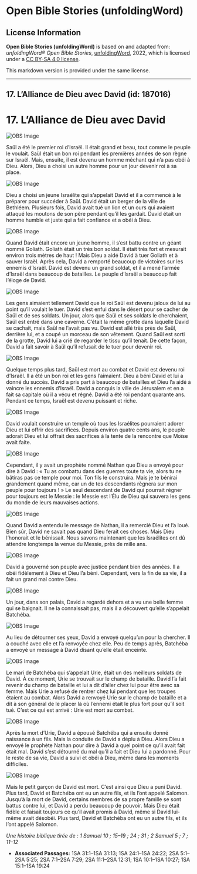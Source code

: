 # Open Bible Stories (unfoldingWord)

## License Information

**Open Bible Stories (unfoldingWord)** is based on and adapted from: _unfoldingWord® Open Bible Stories_, [unfoldingWord](https://unfoldingword.org/utw), 2022, which is licensed under a [CC BY-SA 4.0 license](https://creativecommons.org/licenses/by-sa/4.0/legalcode.en).

This markdown version is provided under the same license.



--------------------------------

## 17. L’Alliance de Dieu avec David (id: 187016)

17\. L’Alliance de Dieu avec David
==================================

![OBS Image](https://cdn.aquifer.bible/aquifer-content/resources/UWOBS/jpg/360px/obs-en-17-01.jpg)

Saül a été le premier roi d’Israël. Il était grand et beau, tout comme le peuple le voulait. Saül était un bon roi pendant les premières années de son règne sur Israël. Mais, ensuite, il est devenu un homme méchant qui n’a pas obéi à Dieu. Alors, Dieu a choisi un autre homme pour un jour devenir roi à sa place.

![OBS Image](https://cdn.aquifer.bible/aquifer-content/resources/UWOBS/jpg/360px/obs-en-17-02.jpg)

Dieu a choisi un jeune Israélite qui s’appelait David et il a commencé à le préparer pour succéder à Saül. David était un berger de la ville de Bethléem. Plusieurs fois, David avait tué un lion et un ours qui avaient attaqué les moutons de son père pendant qu’il les gardait. David était un homme humble et juste qui a fait confiance et a obéi à Dieu.

![OBS Image](https://cdn.aquifer.bible/aquifer-content/resources/UWOBS/jpg/360px/obs-en-17-03.jpg)

Quand David était encore un jeune homme, il s’est battu contre un géant nommé Goliath. Goliath était un très bon soldat. Il était très fort et mesurait environ trois mètres de haut ! Mais Dieu a aidé David à tuer Goliath et à sauver Israël. Après cela, David a remporté beaucoup de victoires sur les ennemis d’Israël. David est devenu un grand soldat, et il a mené l’armée d’Israël dans beaucoup de batailles. Le peuple d’Israël a beaucoup fait l’éloge de David.

![OBS Image](https://cdn.aquifer.bible/aquifer-content/resources/UWOBS/jpg/360px/obs-en-17-04.jpg)

Les gens aimaient tellement David que le roi Saül est devenu jaloux de lui au point qu’il voulait le tuer. David s’est enfui dans le désert pour se cacher de Saül et de ses soldats. Un jour, alors que Saül et ses soldats le cherchaient, Saül est entré dans une caverne. C’était la même grotte dans laquelle David se cachait, mais Saül ne l’avait pas vu. David est allé très près de Saül, derrière lui, et a coupé un morceau de son vêtement. Quand Saül est sorti de la grotte, David lui a crié de regarder le tissu qu’il tenait. De cette façon, David a fait savoir à Saül qu’il refusait de le tuer pour devenir roi.

![OBS Image](https://cdn.aquifer.bible/aquifer-content/resources/UWOBS/jpg/360px/obs-en-17-05.jpg)

Quelque temps plus tard, Saül est mort au combat et David est devenu roi d’Israël. Il a été un bon roi et les gens l’aimaient. Dieu a béni David et lui a donné du succès. David a pris part à beaucoup de batailles et Dieu l’a aidé à vaincre les ennemis d’Israël. David a conquis la ville de Jérusalem et en a fait sa capitale où il a vécu et régné. David a été roi pendant quarante ans. Pendant ce temps, Israël est devenu puissant et riche.

![OBS Image](https://cdn.aquifer.bible/aquifer-content/resources/UWOBS/jpg/360px/obs-en-17-06.jpg)

David voulait construire un temple où tous les Israélites pourraient adorer Dieu et lui offrir des sacrifices. Depuis environ quatre cents ans, le peuple adorait Dieu et lui offrait des sacrifices à la tente de la rencontre que Moïse avait faite.

![OBS Image](https://cdn.aquifer.bible/aquifer-content/resources/UWOBS/jpg/360px/obs-en-17-07.jpg)

Cependant, il y avait un prophète nommé Nathan que Dieu a envoyé pour dire à David : « Tu as combattu dans des guerres toute ta vie, alors tu ne bâtiras pas ce temple pour moi. Ton fils le construira. Mais je te bénirai grandement quand même, car un de tes descendants règnera sur mon peuple pour toujours ! » Le seul descendant de David qui pourrait régner pour toujours est le Messie : le Messie est l’Élu de Dieu qui sauvera les gens du monde de leurs mauvaises actions.

![OBS Image](https://cdn.aquifer.bible/aquifer-content/resources/UWOBS/jpg/360px/obs-en-17-08.jpg)

Quand David a entendu le message de Nathan, il a remercié Dieu et l’a loué. Bien sûr, David ne savait pas quand Dieu ferait ces choses. Mais Dieu l’honorait et le bénissait. Nous savons maintenant que les Israélites ont dû attendre longtemps la venue du Messie, près de mille ans.

![OBS Image](https://cdn.aquifer.bible/aquifer-content/resources/UWOBS/jpg/360px/obs-en-17-09.jpg)

David a gouverné son peuple avec justice pendant bien des années. Il a obéi fidèlement à Dieu et Dieu l’a béni. Cependant, vers la fin de sa vie, il a fait un grand mal contre Dieu.

![OBS Image](https://cdn.aquifer.bible/aquifer-content/resources/UWOBS/jpg/360px/obs-en-17-10.jpg)

Un jour, dans son palais, David a regardé dehors et a vu une belle femme qui se baignait. Il ne la connaissait pas, mais il a découvert qu’elle s’appelait Batchéba.

![OBS Image](https://cdn.aquifer.bible/aquifer-content/resources/UWOBS/jpg/360px/obs-en-17-11.jpg)

Au lieu de détourner ses yeux, David a envoyé quelqu’un pour la chercher. Il a couché avec elle et l’a renvoyée chez elle. Peu de temps après, Batchéba a envoyé un message à David disant qu’elle était enceinte.

![OBS Image](https://cdn.aquifer.bible/aquifer-content/resources/UWOBS/jpg/360px/obs-en-17-12.jpg)

Le mari de Batchéba qui s’appelait Urie, était un des meilleurs soldats de David. À ce moment, Urie se trouvait sur le champ de bataille. David l’a fait revenir du champ de bataille et lui a dit d’aller chez lui pour être avec sa femme. Mais Urie a refusé de rentrer chez lui pendant que les troupes étaient au combat. Alors David a renvoyé Urie sur le champ de bataille et a dit à son général de le placer là où l’ennemi était le plus fort pour qu’il soit tué. C’est ce qui est arrivé : Urie est mort au combat.

![OBS Image](https://cdn.aquifer.bible/aquifer-content/resources/UWOBS/jpg/360px/obs-en-17-13.jpg)

Après la mort d’Urie, David a épousé Batchéba qui a ensuite donné naissance à un fils. Mais la conduite de David a déplu à Dieu. Alors Dieu a envoyé le prophète Nathan pour dire à David à quel point ce qu’il avait fait était mal. David s’est détourné du mal qu’il a fait et Dieu lui a pardonné. Pour le reste de sa vie, David a suivi et obéi à Dieu, même dans les moments difficiles.

![OBS Image](https://cdn.aquifer.bible/aquifer-content/resources/UWOBS/jpg/360px/obs-en-17-14.jpg)

Mais le petit garçon de David est mort. C’est ainsi que Dieu a puni David. Plus tard, David et Batchéba ont eu un autre fils, et ils l’ont appelé Salomon. Jusqu’à la mort de David, certains membres de sa propre famille se sont battus contre lui, et David a perdu beaucoup de pouvoir. Mais Dieu était fidèle et faisait toujours ce qu’il avait promis à David, même si David lui\-même avait désobéi. Plus tard, David et Batchéba ont eu un autre fils, et ils l’ont appelé Salomon.

*Une histoire biblique tirée de : 1 Samuel 10 ; 15–19 ; 24 ; 31 ; 2 Samuel 5 ; 7 ; 11–12*

* **Associated Passages:** 1SA 31:1–1SA 31:13; 1SA 24:1–1SA 24:22; 2SA 5:1–2SA 5:25; 2SA 7:1–2SA 7:29; 2SA 11:1–2SA 12:31; 1SA 10:1–1SA 10:27; 1SA 15:1–1SA 19:24

